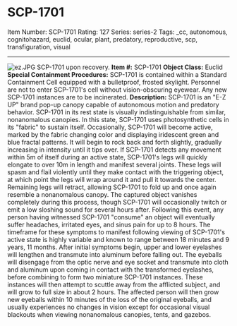 # SCP-1701
Item Number: SCP-1701
Rating: 127
Series: series-2
Tags: _cc, autonomous, cognitohazard, euclid, ocular, plant, predatory, reproductive, scp, transfiguration, visual

---

![ez.JPG](https://scp-wiki.wdfiles.com/local--files/scp-1701/ez.JPG)
SCP-1701 upon recovery.
**Item #:** SCP-1701
**Object Class:** Euclid
**Special Containment Procedures:** SCP-1701 is contained within a Standard Containment Cell equipped with a bulletproof, frosted skylight. Personnel are not to enter SCP-1701's cell without vision-obscuring eyewear.
Any new SCP-1701 instances are to be incinerated.
**Description:** SCP-1701 is an "E-Z UP" brand pop-up canopy capable of autonomous motion and predatory behavior.
SCP-1701 in its rest state is visually indistinguishable from similar, nonanomalous canopies. In this state, SCP-1701 uses photosynthetic cells in its "fabric" to sustain itself.
Occasionally, SCP-1701 will become active, marked by the fabric changing color and displaying iridescent green and blue fractal patterns. It will begin to rock back and forth slightly, gradually increasing in intensity until it tips over.
If SCP-1701 detects any movement within 5m of itself during an active state, SCP-1701's legs will quickly elongate to over 10m in length and manifest several joints. These legs will spasm and flail violently until they make contact with the triggering object, at which point the legs will wrap around it and pull it towards the center. Remaining legs will retract, allowing SCP-1701 to fold up and once again resemble a nonanomalous canopy. The captured object vanishes completely during this process, though SCP-1701 will occasionally twitch or emit a low sloshing sound for several hours after.
Following this event, any person having witnessed SCP-1701 "consume" an object will eventually suffer headaches, irritated eyes, and sinus pain for up to 8 hours. The timeframe for these symptoms to manifest following viewing of SCP-1701's active state is highly variable and known to range between 18 minutes and 9 years, 11 months.
After initial symptoms begin, upper and lower eyelashes will lengthen and transmute into aluminum before falling out. The eyeballs will disengage from the optic nerve and eye socket and transmute into cloth and aluminum upon coming in contact with the transformed eyelashes, before combining to form two miniature SCP-1701 instances. These instances will then attempt to scuttle away from the afflicted subject, and will grow to full size in about 2 hours.
The affected person will then grow new eyeballs within 10 minutes of the loss of the original eyeballs, and usually experiences no changes in vision except for occasional visual blackouts when viewing nonanomalous canopies, tents, and gazebos.